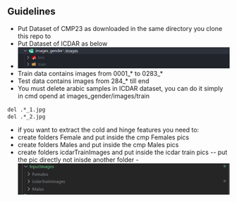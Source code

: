 ## Guidelines

- Put Dataset of CMP23 as downloaded in the same directory you clone this repo to
- Put Dataset of ICDAR as below
- ![datasetICDAR](screenshots/1.jpg)
- Train data contains images from 0001_* to 0283_*
- Test data contains images from 284\_\* till end
- You must delete arabic samples in ICDAR dataset, you can do it simply in cmd opend at images_gender/images/train

```
del .*_1.jpg
del .*_2.jpg
```

- if you want to extract the cold and hinge features you need to:
- create folders Female and put inside the cmp Females pics
- create folders Males and put inside the cmp Males pics
- create folders icdarTrainImages and put inside the icdar train pics
-- put the pic directly not inisde another folder
-![](screenshots/1.PNG)

